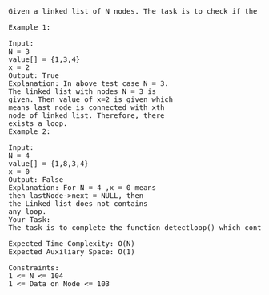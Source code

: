 <pre>
Given a linked list of N nodes. The task is to check if the the linked list has a loop. Linked list can contain self loop.

Example 1:

Input:
N = 3
value[] = {1,3,4}
x = 2
Output: True
Explanation: In above test case N = 3.
The linked list with nodes N = 3 is
given. Then value of x=2 is given which
means last node is connected with xth
node of linked list. Therefore, there
exists a loop.
Example 2:

Input:
N = 4
value[] = {1,8,3,4}
x = 0
Output: False
Explanation: For N = 4 ,x = 0 means
then lastNode->next = NULL, then
the Linked list does not contains
any loop.
Your Task:
The task is to complete the function detectloop() which contains reference to the head as only argument. This function should return 1 if linked list contains loop, else return 0.

Expected Time Complexity: O(N)
Expected Auxiliary Space: O(1)

Constraints:
1 <= N <= 104
1 <= Data on Node <= 103
</pre>